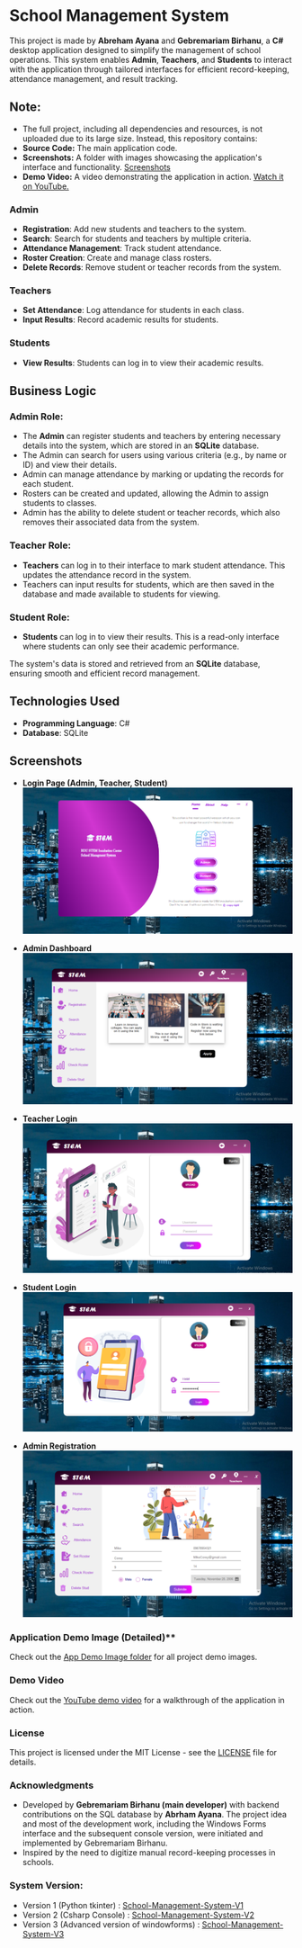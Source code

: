 # School Management System

This project is made by **Abreham Ayana** and **Gebremariam Birhanu**, a **C#** desktop application designed to simplify the management of school operations. This system enables **Admin**, **Teachers**, and **Students** to interact with the application through tailored interfaces for efficient record-keeping, attendance management, and result tracking.

## Note:

- The full project, including all dependencies and resources, is not uploaded due to its large size. Instead, this repository contains:
 - **Source Code:** The main application code. 
 - **Screenshots:** A folder with images showcasing the application's interface and functionality. [Screenshots](https://github.com/Gebre-Git/School-Management-System/blob/main/App%20Demo%20Image)
 - **Demo Video:** A video demonstrating the application in action. [Watch it on YouTube.](https://youtu.be/Yds1RuJ_J70?t=92)  

### Admin
- **Registration**: Add new students and teachers to the system.
- **Search**: Search for students and teachers by multiple criteria.
- **Attendance Management**: Track student attendance.
- **Roster Creation**: Create and manage class rosters.
- **Delete Records**: Remove student or teacher records from the system.

### Teachers
- **Set Attendance**: Log attendance for students in each class.
- **Input Results**: Record academic results for students.

### Students
- **View Results**: Students can log in to view their academic results.

## Business Logic

### Admin Role:
- The **Admin** can register students and teachers by entering necessary details into the system, which are stored in an **SQLite** database.
- The Admin can search for users using various criteria (e.g., by name or ID) and view their details.
- Admin can manage attendance by marking or updating the records for each student.
- Rosters can be created and updated, allowing the Admin to assign students to classes.
- Admin has the ability to delete student or teacher records, which also removes their associated data from the system.

### Teacher Role:
- **Teachers** can log in to their interface to mark student attendance. This updates the attendance record in the system.
- Teachers can input results for students, which are then saved in the database and made available to students for viewing.

### Student Role:
- **Students** can log in to view their results. This is a read-only interface where students can only see their academic performance.

The system's data is stored and retrieved from an **SQLite** database, ensuring smooth and efficient record management.

## Technologies Used
- **Programming Language**: C#
- **Database**: SQLite

## Screenshots
- **Login Page (Admin, Teacher, Student)**  
  ![Login Page](App%20Demo%20Image/2.%20home%20page.PNG)

- **Admin Dashboard**  
  ![Admin Dashboard](App%20Demo%20Image/6.%20Admin%20Home.PNG)

- **Teacher Login**  
   ![Admin Dashboard](App%20Demo%20Image/18.%20Techer's%20Log%20in.PNG)

- **Student Login**  
  ![Student View](App%20Demo%20Image/23.%20Student's%20Login.PNG)
  
- **Admin Registration**  
  ![Student View](App%20Demo%20Image/7.%20Registration.PNG)


### Application Demo Image (Detailed)**

  Check out the [App Demo Image folder](https://github.com/Gebre-Git/School-Management-System/blob/main/App%20Demo%20Image) for all project demo images.
  
### Demo Video

  Check out the [YouTube demo video](https://youtu.be/Yds1RuJ_J70?t=92) for a walkthrough of the application in action.

### License

  This project is licensed under the MIT License - see the [LICENSE](LICENSE) file for details.
  
### Acknowledgments

- Developed by **Gebremariam Birhanu (main developer)** with backend contributions on the SQL database by **Abrham Ayana**.
  The project idea and most of the development work, including the Windows Forms interface and the subsequent console version,
  were initiated and implemented by Gebremariam Birhanu.
- Inspired by the need to digitize manual record-keeping processes in schools.

### System Version:
- Version 1 (Python tkinter) : [School-Management-System-V1](https://github.com/Gebre-Git/School-Management-System-V1)
- Version 2 (Csharp Console) : [School-Management-System-V2](https://github.com/Gebre-Git/School-Management-System-V2)
- Version 3 (Advanced version of windowforms) : [School-Management-System-V3](https://github.com/Gebre-Git/School-Management-System-V3)  

